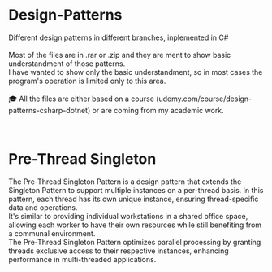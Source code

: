 # Design-Patterns
Different design patterns in different branches, inplemented in C# <br><br>
Most of the files are in .rar or .zip and they are ment to show basic understandment of those patterns. <br> 
I have wanted to show only the basic understandment, so in most cases the program's operation is limited only to this area. <br><br>
🎓 All the files are either based on a course (udemy.com/course/design-patterns-csharp-dotnet) or are coming from my academic work. 

<br>

# Pre-Thread Singleton

The Pre-Thread Singleton Pattern is a design pattern that extends the Singleton Pattern to support multiple instances on a per-thread basis. In this pattern, each thread has its own unique instance, ensuring thread-specific data and operations.<br>
It's similar to providing individual workstations in a shared office space, allowing each worker to have their own resources while still benefiting from a communal environment. <br>
The Pre-Thread Singleton Pattern optimizes parallel processing by granting threads exclusive access to their respective instances, enhancing performance in multi-threaded applications.<br>
